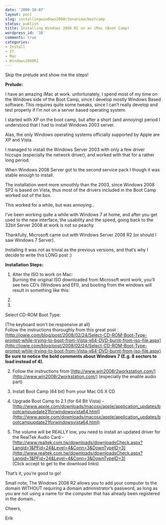 ```yaml
---
date: '2009-10-07'
layout: post
slug: installingwindows2008r2onanimacbootcamp
status: publish
title: Installing Windows 2008 R2 on an iMac (Boot Camp)
wordpress_id: '38'
comments: true
categories:
- Install
- IT
- Mac
- Windows2008R2
---
```


Skip the prelude and show me the steps!

**Prelude:**

I have an amazing iMac at work. unfortunately, I spend most of my time on the Windows side of the Boot Camp, since I develop mostly Windows Based software. This requires quite some tweaks, since I can’t really develop and test properly if I’m not on a server based operating system.

 

I started with XP on the boot camp, but after a short (and annoying) period I understood that I had to install Windows 2003 server.

 

Alas, the only Windows operating systems officially supported by Apple are XP and Vista.

 

I managed to install the Windows Server 2003 with only a few driver hiccups (especially the network driver), and worked with that for a rather long period.

 

When Windows 2008 Server got to the second service pack I though it was stable enough to install.

 

The installation went more smoothly than the 2003, since Windows 2008 SP2 is based on Vista, thus most of the drivers included in the Boot Camp worked out of the box.

 

This worked for a while, but was annoying..

 

I’ve been working quite a while with Windows 7 at home, and after you get used to the new interface, the usability and the speed, going back to the 32bit Server 2008 at work is not so peachy.

 

Thankfully, Microsoft came out with Windows Server 2008 R2 (or should I saw Windows 7 Server).

 

Installing it was not as trivial as the previous versions, and that’s why I decide to write this LONG post :)

 

**Installation Steps:**

 

  
  1. Alter the ISO to work on Mac:        
Burning the original ISO downloaded from Microsoft wont work, you’ll see two CD’s (Windows and EFI), and booting from the windows will result in something like this:         
     

1.          
2.           
Select CD-ROM Boot Type: 

(The keyboard won't be responsive at all)         
Follow the instructions thoroughly from this great post : [http://jowie.com/blog/post/2008/02/24/Select-CD-ROM-Boot-Type-prompt-while-trying-to-boot-from-Vista-x64-DVD-burnt-from-iso-file.aspx](http://jowie.com/blog/post/2008/02/24/Select-CD-ROM-Boot-Type-prompt-while-trying-to-boot-from-Vista-x64-DVD-burnt-from-iso-file.aspx)         
**Be sure to notice the bold comments about Windows 7 (E.g. 8 sectors to load instead of 4).**
   
  2. Follow the instructions from [http://www.win2008r2workstation.com/](http://www.win2008r2workstation.com/) (especially the enable audio part) 
   
  3. Install Boot Camp (64 bit) from your Mac OS X CD 
   
  4. Upgrade Boot Camp to 2.1 (for 64 Bit Vista) - [http://www.apple.com/downloads/macosx/apple/application_updates/bootcampupdate21forwindowsvista64.html](http://www.apple.com/downloads/macosx/apple/application_updates/bootcampupdate21forwindowsvista64.html)
   
  5. The volume will be REALLY low, you need to install an updated driver for the RealTek Audio Card - [http://www.realtek.com.tw/downloads/downloadsCheck.aspx?Langid=1&PFid=24&Level=4&Conn=3&DownTypeID=3](http://www.realtek.com.tw/downloads/downloadsCheck.aspx?Langid=1&PFid=24&Level=4&Conn=3&DownTypeID=3)         
(Click accept to get to the download links) 
 

That’s it, you’re good to go!

Small note, 
The Windows 2008 R2 allows you to add your computer to the domain WITHOUT requiring a domain administrator’s password, as long as you are not using a name for the computer that has already been registered in the domain..

Cheers,

Erik
